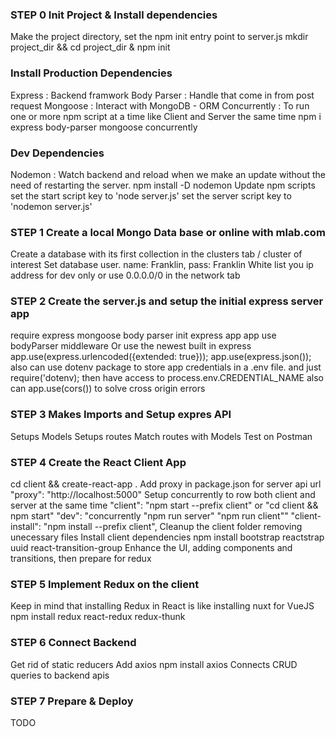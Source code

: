 
### STEP 0 Init Project & Install dependencies
Make the project directory, set the npm init entry point to server.js
mkdir project_dir && cd project_dir & npm init
### Install Production Dependencies
Express : Backend framwork
Body Parser : Handle that come in from post request
Mongoose : Interact with MongoDB - ORM
Concurrently : To run one or more npm script at a time like Client and Server the same time
npm i express body-parser mongoose concurrently

### Dev Dependencies
Nodemon  : Watch backend and reload when we make an update without the need of restarting the server.
npm install -D nodemon
Update npm scripts
set the start script key to 'node server.js'
set the server script key to 'nodemon server.js'

### STEP 1 Create a local Mongo Data base or online with mlab.com
Create a database with its first collection in the clusters tab / cluster of interest
Set database user. name: Franklin, pass: Franklin
White list you ip address for dev only or use 0.0.0.0/0  in the network tab

### STEP 2 Create the server.js and setup the initial express server app
require express mongoose body parser
init express app
app use bodyParser middleware
Or use the newest built in express
app.use(express.urlencoded({extended: true}));
app.use(express.json());
also can use dotenv package to store app credentials in a .env file. and just require('dotenv); then have access to process.env.CREDENTIAL_NAME
also can app.use(cors()) to solve cross origin errors

### STEP 3 Makes Imports and Setup expres API
Setups Models
Setups routes
Match routes with Models
Test on Postman

### STEP 4 Create the React Client App
cd client && create-react-app .
Add proxy in package.json for server api url "proxy": "http://localhost:5000"
Setup concurrently to row both client and server at the same time 
"client": "npm start --prefix client" or "cd client && npm start"
"dev": "concurrently \"npm run server\" \"npm run client\""
"client-install": "npm install --prefix client",
Cleanup the client folder removing unecessary files
Install client dependencies 
npm install bootstrap reactstrap uuid react-transition-group
Enhance the UI, adding components and transitions, then prepare for redux

### STEP 5 Implement Redux on the client
Keep in mind that installing Redux in React is like installing nuxt for VueJS
npm install redux react-redux redux-thunk 

### STEP 6 Connect Backend
Get rid of static reducers
Add axios
npm install axios
Connects CRUD queries to backend apis

### STEP 7 Prepare & Deploy
TODO
